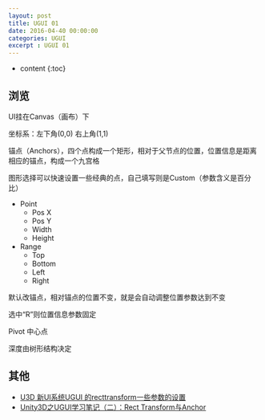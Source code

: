 ```yaml
---
layout: post
title: UGUI 01
date: 2016-04-40 00:00:00
categories: UGUI
excerpt : UGUI 01
---
```


* content
{:toc}

## 浏览

UI挂在Canvas（画布）下

坐标系：左下角(0,0) 右上角(1,1)

锚点（Anchors），四个点构成一个矩形，相对于父节点的位置，位置信息是距离相应的锚点，构成一个九宫格

图形选择可以快速设置一些经典的点，自己填写则是Custom（参数含义是百分比）

- Point
	- Pos X
	- Pos Y
	- Width
	- Height
- Range
	- Top
	- Bottom
	- Left
	- Right

默认改锚点，相对锚点的位置不变，就是会自动调整位置参数达到不变

选中“R”则位置信息参数固定

Pivot 中心点

深度由树形结构决定

## 其他

- [U3D 新UI系统UGUI 的recttransform一些参数的设置](http://wuxk2014.lofter.com/post/339d0e_5abfe8c)
- [Unity3D之UGUI学习笔记（二）：Rect Transform与Anchor](http://www.cnblogs.com/hammerc/p/4837650.html)




